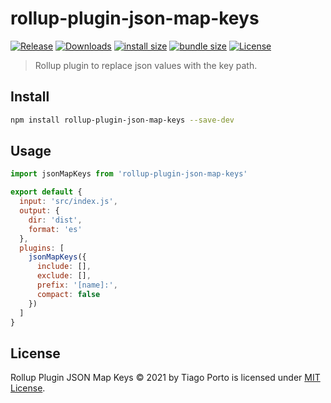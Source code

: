 # rollup-plugin-json-map-keys

[![Release](https://img.shields.io/npm/v/rollup-plugin-json-map-keys.svg?style=flat-square&label=release)](https://github.com/tiagoporto/json-map-keys/releases)
[![Downloads](https://img.shields.io/npm/dt/rollup-plugin-json-map-keys.svg?logo=npm&style=flat-square)](https://www.npmjs.com/package/rollup-plugin-json-map-keys)
[![install size](https://packagephobia.now.sh/badge?p=rollup-plugin-json-map-keys)](https://packagephobia.now.sh/result?p=rollup-plugin-json-map-keys)
[![bundle size](https://img.shields.io/bundlephobia/min/rollup-plugin-json-map-keys?style=flat-square&label=bundle%20size)](https://bundlephobia.com/result?p=rollup-plugin-json-map-keys)
[![License](https://img.shields.io/github/license/tiagoporto/json-map-keys.svg?style=flat-square)](LICENSE)

> Rollup plugin to replace json values with the key path.

## Install

```sh
npm install rollup-plugin-json-map-keys --save-dev
```

## Usage

```js
import jsonMapKeys from 'rollup-plugin-json-map-keys'

export default {
  input: 'src/index.js',
  output: {
    dir: 'dist',
    format: 'es'
  },
  plugins: [
    jsonMapKeys({
      include: [],
      exclude: [],
      prefix: '[name]:',
      compact: false
    })
  ]
}
```

## License

Rollup Plugin JSON Map Keys © 2021 by Tiago Porto is licensed under [MIT License](LICENSE).
